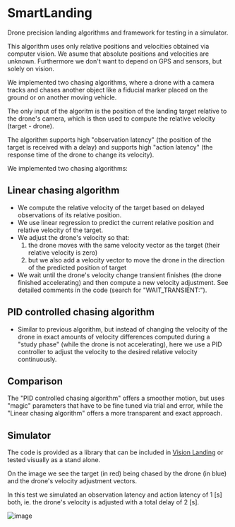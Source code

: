 # SmartLanding

Drone precision landing algorithms and framework for testing in a simulator.

This algorithm uses only relative positions and velocities obtained via computer vision.
We asume that absolute positions and velocities are unknown. Furthermore we don't want to depend on GPS and sensors, but solely on vision.

We implemented two chasing algorithms, where a drone with a camera tracks and chases another object like a fiducial marker placed on the ground or on another moving vehicle.

The only input of the algoritm is the position of the landing target relative to the drone's camera, which is then used to compute the relative velocity (target - drone).

The algorithm supports high "observation latency" (the position of the target is received with a delay) and supports high "action latency" (the response time of the drone to change its velocity).

We implemented two chasing algorithms:

## Linear chasing algorithm

- We compute the relative velocity of the target based on delayed observations of its relative position.
- We use linear regression to predict the current relative position and relative velocity of the target.
- We adjust the drone's velocity so that:
	1) the drone moves with the same velocity vector as the target (their relative velocity is zero)
	2) but we also add a velocity vector to move the drone in the direction of the predicted position of target
- We wait until the drone's velocity change transient finishes (the drone finished accelerating) and then compute a new velocity adjustment. See detailed comments in the code (search for "WAIT_TRANSIENT:").

## PID controlled chasing algorithm

- Similar to previous algorithm, but instead of changing the velocity of the drone in exact amounts of velocity differences computed during a "study phase" (while the drone is not accelerating), here we use a PID controller to adjust the velocity to the desired relative velocity continuously.

## Comparison

The "PID controlled chasing algorithm" offers a smoother motion, but uses "magic" parameters that have to be fine tuned via trial and error, while the "Linear chasing algorithm" offers a more transparent and exact approach.

## Simulator

The code is provided as a library that can be included in [Vision Landing](https://github.com/kripper/vision-landing-2) or tested visually as a stand alone.

On the image we see the target (in red) being chased by the drone (in blue) and the drone's velocity adjustment vectors.

In this test we simulated an observation latency and action latency of 1 [s] both, ie. the drone's velocity is adjusted with a total delay of 2 [s].

![image](https://user-images.githubusercontent.com/1479804/228393293-d3638265-8aa2-4070-ba8f-86cea76d3262.png)

